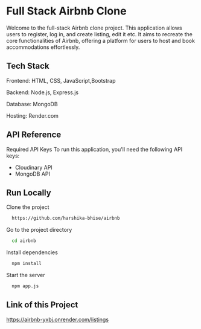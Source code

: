 
# Full Stack Airbnb Clone

Welcome to the full-stack Airbnb clone project. This application allows users to register, log in, and create listing, edit it etc. It aims to recreate the core functionalities of Airbnb, offering a platform for users to host and book accommodations effortlessly.


## Tech Stack

Frontend: HTML, CSS, JavaScript,Bootstrap

Backend: Node.js, Express.js

Database: MongoDB

Hosting: Render.com


## API Reference

Required API Keys To run this application, you'll need the following API keys:

- Cloudinary API
- MongoDB API
## Run Locally

Clone the project

```bash
  https://github.com/harshika-bhise/airbnb
```

Go to the project directory

```bash
  cd airbnb
```

Install dependencies

```bash
  npm install
```

Start the server

```bash
  npm app.js
```


## Link of this Project
https://airbnb-yxbj.onrender.com/listings
